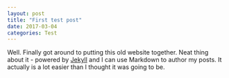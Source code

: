 ```yaml
---
layout: post
title: "First test post"
date: 2017-03-04
categories: Test
---
```


Well. Finally got around to putting this old website together. Neat thing about it - powered by [Jekyll](http://jekyllrb.com) and I can use Markdown to author my posts. It actually is a lot easier than I thought it was going to be.
